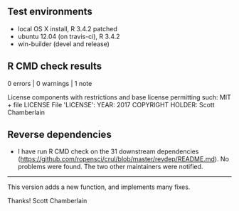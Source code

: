 ## Test environments

* local OS X install, R 3.4.2 patched
* ubuntu 12.04 (on travis-ci), R 3.4.2
* win-builder (devel and release)

## R CMD check results

0 errors | 0 warnings | 1 note

  License components with restrictions and base license permitting such:
    MIT + file LICENSE
  File 'LICENSE':
    YEAR: 2017
    COPYRIGHT HOLDER: Scott Chamberlain

## Reverse dependencies

* I have run R CMD check on the 31 downstream dependencies
(<https://github.com/ropensci/crul/blob/master/revdep/README.md>).
No problems were found. The two other maintainers were notified.

---

This version adds a new function, and implements many fixes.

Thanks!
Scott Chamberlain
